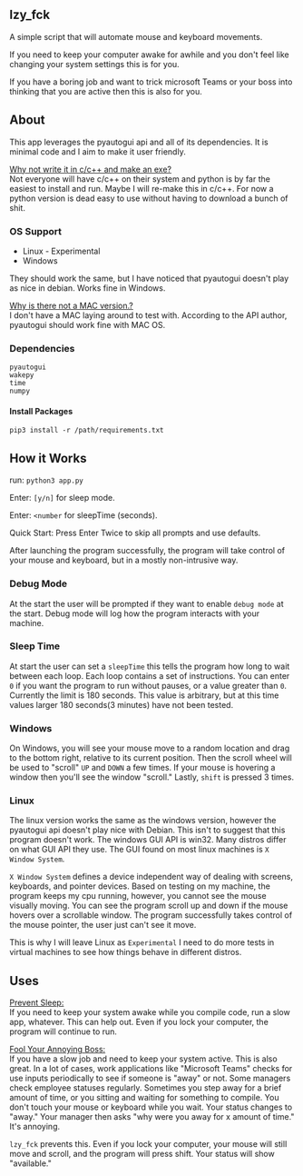 ## lzy_fck
A simple script that will automate mouse and keyboard movements.

If you need to keep your computer awake for awhile and you don't feel like changing your system settings this is for you.

If you have a boring job and want to trick microsoft Teams or your boss into thinking that you are active then this is also for you.

## About
This app leverages the pyautogui api and all of its dependencies. It is minimal code and I aim to make it user friendly.

<ins>Why not write it in c/c++ and make an exe?</ins><br>
Not everyone will have c/c++ on their system and python is by far the easiest to install and run. Maybe I will re-make this in c/c++. For now a python version is dead easy to use without having to download a bunch of shit.

### OS Support
- Linux - Experimental
- Windows

They should work the same, but I have noticed that pyautogui doesn't play as nice in debian. Works fine in Windows.

<ins>Why is there not a MAC version.?</ins><br>
I don't have a MAC laying around to test with. According to the API author, pyautogui should work fine with MAC OS.

### Dependencies

```
pyautogui
wakepy
time
numpy
```

#### Install Packages
```pip3 install -r /path/requirements.txt```

## How it Works
run: ```python3 app.py```

Enter: ```[y/n]``` for sleep mode.

Enter: ```<number``` for sleepTime (seconds).

Quick Start: Press Enter Twice to skip all prompts and use defaults.

After launching the program successfully, the program will take control of your mouse and keyboard, but in a mostly non-intrusive way. 

### Debug Mode
At the start the user will be prompted if they want to enable ```debug mode``` at the start. Debug mode will log how the program interacts with your machine.

### Sleep Time
At start the user can set a ```sleepTime``` this tells the program how long to wait between each loop. Each loop contains a set of instructions. You can enter ```0``` if you want the program to run without pauses, or a value greater than ```0```. Currently the limit is 180 seconds. This value is arbitrary, but at this time values larger 180 seconds(3 minutes) have not been tested.

### Windows
On Windows, you will see your mouse move to a random location and drag to the bottom right, relative to its current position. Then the scroll wheel will be used to "scroll" ```UP``` and ```DOWN``` a few times. If your mouse is hovering a window then you'll see the window "scroll." Lastly, ```shift``` is pressed 3 times.

### Linux
The linux version works the same as the windows version, however the pyautogui api doesn't play nice with Debian. This isn't to suggest that this program doesn't work. The windows GUI API is win32. Many distros differ on what GUI API they use. The GUI found on most linux machines is ```X Window System```. 

```X Window System``` defines a device independent way of dealing with screens, keyboards, and pointer devices. Based on testing on my machine, the program keeps my cpu running, however, you cannot see the mouse visually moving. You can see the program scroll up and down if the mouse hovers over a scrollable window. The program successfully takes control of the mouse pointer, the user just can't see it move. 

This is why I will leave Linux as ```Experimental``` I need to do more tests in virtual machines to see how things behave in different distros.

## Uses
<ins>Prevent Sleep:</ins><br>
If you need to keep your system awake while you compile code, run a slow app, whatever. This can help out. Even if you lock your computer, the program will continue to run.

<ins>Fool Your Annoying Boss:</ins><br>
If you have a slow job and need to keep your system active. This is also great. In a lot of cases, work applications like "Microsoft Teams" checks for use inputs periodically to see if someone is "away" or not. Some managers check employee statuses regularly. Sometimes you step away for a brief amount of time, or you sitting and waiting for something to compile. You don't touch your mouse or keyboard while you wait. Your status changes to "away." Your manager then asks "why were you away for x amount of time." It's annoying. 

```lzy_fck``` prevents this. Even if you lock your computer, your mouse will still move and scroll, and the program will press shift. Your status will show "available."
